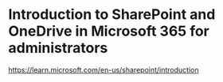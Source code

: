 # Introduction to SharePoint and OneDrive in Microsoft 365 for administrators

https://learn.microsoft.com/en-us/sharepoint/introduction
